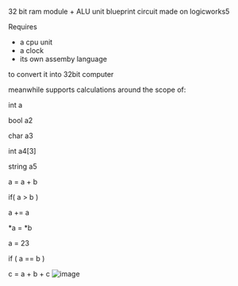 32 bit ram module + ALU unit
blueprint circuit made on logicworks5

Requires
- a cpu unit
- a clock
- its own assemby language

to convert it into 32bit computer

meanwhile supports calculations around the scope of:

int a

bool a2 

char a3 

int a4[3] 

string a5 

a = a + b 

if( a > b ) 

a += a 

*a = *b 

a = 23 

if ( a == b ) 

c = a + b + c 
![image](https://user-images.githubusercontent.com/108923755/212550363-481c16c7-0819-46ea-b167-011575f6f95a.png)

